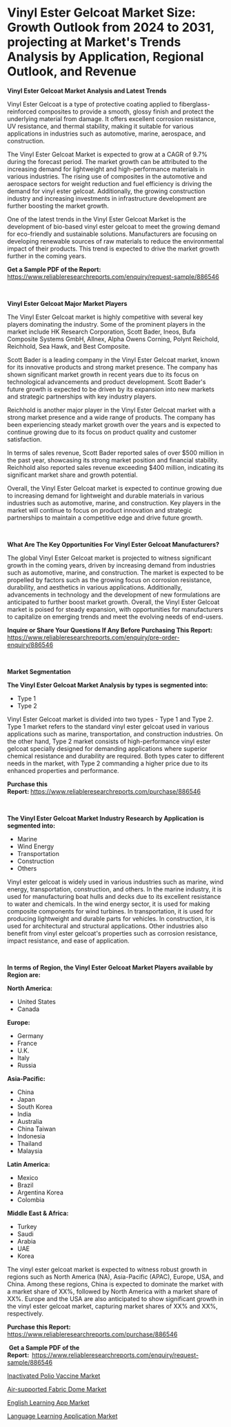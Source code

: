 <p><h1>Vinyl Ester Gelcoat Market Size: Growth Outlook from 2024 to 2031, projecting at Market's Trends Analysis by Application, Regional Outlook, and Revenue</h1></p><p><strong>Vinyl Ester Gelcoat Market Analysis and Latest Trends</strong></p>
<p><p>Vinyl Ester Gelcoat is a type of protective coating applied to fiberglass-reinforced composites to provide a smooth, glossy finish and protect the underlying material from damage. It offers excellent corrosion resistance, UV resistance, and thermal stability, making it suitable for various applications in industries such as automotive, marine, aerospace, and construction.</p><p>The Vinyl Ester Gelcoat Market is expected to grow at a CAGR of 9.7% during the forecast period. The market growth can be attributed to the increasing demand for lightweight and high-performance materials in various industries. The rising use of composites in the automotive and aerospace sectors for weight reduction and fuel efficiency is driving the demand for vinyl ester gelcoat. Additionally, the growing construction industry and increasing investments in infrastructure development are further boosting the market growth.</p><p>One of the latest trends in the Vinyl Ester Gelcoat Market is the development of bio-based vinyl ester gelcoat to meet the growing demand for eco-friendly and sustainable solutions. Manufacturers are focusing on developing renewable sources of raw materials to reduce the environmental impact of their products. This trend is expected to drive the market growth further in the coming years.</p></p>
<p><strong>Get a Sample PDF of the Report:&nbsp;</strong> <a href="https://www.reliableresearchreports.com/enquiry/request-sample/886546">https://www.reliableresearchreports.com/enquiry/request-sample/886546</a></p>
<p>&nbsp;</p>
<p><strong>Vinyl Ester Gelcoat Major Market Players</strong></p>
<p><p>The Vinyl Ester Gelcoat market is highly competitive with several key players dominating the industry. Some of the prominent players in the market include HK Research Corporation, Scott Bader, Ineos, Bufa Composite Systems GmbH, Allnex, Alpha Owens Corning, Polynt Reichold, Reichhold, Sea Hawk, and Best Composite.</p><p>Scott Bader is a leading company in the Vinyl Ester Gelcoat market, known for its innovative products and strong market presence. The company has shown significant market growth in recent years due to its focus on technological advancements and product development. Scott Bader's future growth is expected to be driven by its expansion into new markets and strategic partnerships with key industry players.</p><p>Reichhold is another major player in the Vinyl Ester Gelcoat market with a strong market presence and a wide range of products. The company has been experiencing steady market growth over the years and is expected to continue growing due to its focus on product quality and customer satisfaction.</p><p>In terms of sales revenue, Scott Bader reported sales of over $500 million in the past year, showcasing its strong market position and financial stability. Reichhold also reported sales revenue exceeding $400 million, indicating its significant market share and growth potential.</p><p>Overall, the Vinyl Ester Gelcoat market is expected to continue growing due to increasing demand for lightweight and durable materials in various industries such as automotive, marine, and construction. Key players in the market will continue to focus on product innovation and strategic partnerships to maintain a competitive edge and drive future growth.</p></p>
<p>&nbsp;</p>
<p><strong>What Are The Key Opportunities For Vinyl Ester Gelcoat Manufacturers?</strong></p>
<p><p>The global Vinyl Ester Gelcoat market is projected to witness significant growth in the coming years, driven by increasing demand from industries such as automotive, marine, and construction. The market is expected to be propelled by factors such as the growing focus on corrosion resistance, durability, and aesthetics in various applications. Additionally, advancements in technology and the development of new formulations are anticipated to further boost market growth. Overall, the Vinyl Ester Gelcoat market is poised for steady expansion, with opportunities for manufacturers to capitalize on emerging trends and meet the evolving needs of end-users.</p></p>
<p><strong>Inquire or Share Your Questions If Any Before Purchasing This Report:</strong> <a href="https://www.reliableresearchreports.com/enquiry/pre-order-enquiry/886546">https://www.reliableresearchreports.com/enquiry/pre-order-enquiry/886546</a></p>
<p>&nbsp;</p>
<p><strong>Market Segmentation</strong></p>
<p><strong>The Vinyl Ester Gelcoat Market Analysis by types is segmented into:</strong></p>
<p><ul><li>Type 1</li><li>Type 2</li></ul></p>
<p><p>Vinyl Ester Gelcoat market is divided into two types - Type 1 and Type 2. Type 1 market refers to the standard vinyl ester gelcoat used in various applications such as marine, transportation, and construction industries. On the other hand, Type 2 market consists of high-performance vinyl ester gelcoat specially designed for demanding applications where superior chemical resistance and durability are required. Both types cater to different needs in the market, with Type 2 commanding a higher price due to its enhanced properties and performance.</p></p>
<p><strong>Purchase this Report:&nbsp;</strong><a href="https://www.reliableresearchreports.com/purchase/886546">https://www.reliableresearchreports.com/purchase/886546</a></p>
<p>&nbsp;</p>
<p><strong>The Vinyl Ester Gelcoat Market Industry Research by Application is segmented into:</strong></p>
<p><ul><li>Marine</li><li>Wind Energy</li><li>Transportation</li><li>Construction</li><li>Others</li></ul></p>
<p><p>Vinyl ester gelcoat is widely used in various industries such as marine, wind energy, transportation, construction, and others. In the marine industry, it is used for manufacturing boat hulls and decks due to its excellent resistance to water and chemicals. In the wind energy sector, it is used for making composite components for wind turbines. In transportation, it is used for producing lightweight and durable parts for vehicles. In construction, it is used for architectural and structural applications. Other industries also benefit from vinyl ester gelcoat's properties such as corrosion resistance, impact resistance, and ease of application.</p></p>
<p>&nbsp;</p>
<p><strong>In terms of Region, the Vinyl Ester Gelcoat Market Players available by Region are:</strong></p>
<p>
    <p> <strong> North America: </strong>
        <ul>
            <li>United States</li>
            <li>Canada</li>
        </ul>
        </p> 
    <p> <strong> Europe: </strong>
        <ul>
            <li>Germany</li>
            <li>France</li>
            <li>U.K.</li>
            <li>Italy</li>
            <li>Russia</li>
        </ul>
        </p> 
    <p> <strong> Asia-Pacific: </strong>
        <ul>
            <li>China</li>
            <li>Japan</li>
            <li>South Korea</li>
            <li>India</li>
            <li>Australia</li>
            <li>China Taiwan</li>
            <li>Indonesia</li>
            <li>Thailand</li>
            <li>Malaysia</li>
        </ul>
        </p> 
    <p> <strong> Latin America: </strong>
        <ul>
            <li>Mexico</li>
            <li>Brazil</li>
            <li>Argentina Korea</li>
            <li>Colombia</li>
        </ul>
        </p> 
    <p> <strong> Middle East & Africa: </strong>
        <ul>
            <li>Turkey</li>
            <li>Saudi</li>
            <li>Arabia</li>
            <li>UAE</li>
            <li>Korea</li>
        </ul>
    </p>
    </p>
<p><p>The vinyl ester gelcoat market is expected to witness robust growth in regions such as North America (NA), Asia-Pacific (APAC), Europe, USA, and China. Among these regions, China is expected to dominate the market with a market share of XX%, followed by North America with a market share of XX%. Europe and the USA are also anticipated to show significant growth in the vinyl ester gelcoat market, capturing market shares of XX% and XX%, respectively.</p></p>
<p><strong>Purchase this Report: </strong><a href="https://www.reliableresearchreports.com/purchase/886546">https://www.reliableresearchreports.com/purchase/886546</a></p>
<p>&nbsp;<strong>Get a Sample PDF of the Report:&nbsp;&nbsp;</strong><a href="https://www.reliableresearchreports.com/enquiry/request-sample/886546">https://www.reliableresearchreports.com/enquiry/request-sample/886546</a></p>
<p><strong></strong></p>
<p><p><a href="https://simplistic-meeting-7ee.notion.site/Inactivated-Polio-Vaccine-Market-Size-and-Growth-Market-Segmentation-Regional-and-Country-Breakdow-71e35467c0e74cb7a3b7f9333f939815">Inactivated Polio Vaccine Market</a></p><p><a href="https://view.publitas.com/reportprime-1/air-supported-fabric-dome-market-size-reflecting-a-forecast-till-2030-market-by-type-by-application-and-by-geography/">Air-supported Fabric Dome Market</a></p><p><a href="https://view.publitas.com/reportprime-1/insights-into-english-learning-app-market-size-analysing-market-share-trends-and-growth-from-2023-to-2030/">English Learning App Market</a></p><p><a href="https://view.publitas.com/reportprime-1/language-learning-application-market-insights-market-players-and-forecast-till-2030/">Language Learning Application Market</a></p></p>